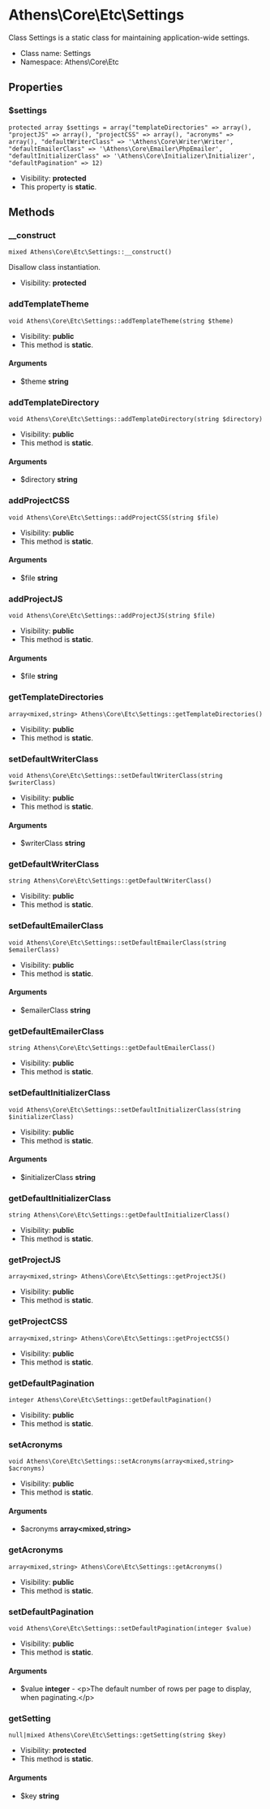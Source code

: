 Athens\Core\Etc\Settings
===============

Class Settings is a static class for maintaining application-wide settings.




* Class name: Settings
* Namespace: Athens\Core\Etc





Properties
----------


### $settings

    protected array $settings = array("templateDirectories" => array(), "projectJS" => array(), "projectCSS" => array(), "acronyms" => array(), "defaultWriterClass" => '\Athens\Core\Writer\Writer', "defaultEmailerClass" => '\Athens\Core\Emailer\PhpEmailer', "defaultInitializerClass" => '\Athens\Core\Initializer\Initializer', "defaultPagination" => 12)





* Visibility: **protected**
* This property is **static**.


Methods
-------


### __construct

    mixed Athens\Core\Etc\Settings::__construct()

Disallow class instantiation.



* Visibility: **protected**




### addTemplateTheme

    void Athens\Core\Etc\Settings::addTemplateTheme(string $theme)





* Visibility: **public**
* This method is **static**.


#### Arguments
* $theme **string**



### addTemplateDirectory

    void Athens\Core\Etc\Settings::addTemplateDirectory(string $directory)





* Visibility: **public**
* This method is **static**.


#### Arguments
* $directory **string**



### addProjectCSS

    void Athens\Core\Etc\Settings::addProjectCSS(string $file)





* Visibility: **public**
* This method is **static**.


#### Arguments
* $file **string**



### addProjectJS

    void Athens\Core\Etc\Settings::addProjectJS(string $file)





* Visibility: **public**
* This method is **static**.


#### Arguments
* $file **string**



### getTemplateDirectories

    array<mixed,string> Athens\Core\Etc\Settings::getTemplateDirectories()





* Visibility: **public**
* This method is **static**.




### setDefaultWriterClass

    void Athens\Core\Etc\Settings::setDefaultWriterClass(string $writerClass)





* Visibility: **public**
* This method is **static**.


#### Arguments
* $writerClass **string**



### getDefaultWriterClass

    string Athens\Core\Etc\Settings::getDefaultWriterClass()





* Visibility: **public**
* This method is **static**.




### setDefaultEmailerClass

    void Athens\Core\Etc\Settings::setDefaultEmailerClass(string $emailerClass)





* Visibility: **public**
* This method is **static**.


#### Arguments
* $emailerClass **string**



### getDefaultEmailerClass

    string Athens\Core\Etc\Settings::getDefaultEmailerClass()





* Visibility: **public**
* This method is **static**.




### setDefaultInitializerClass

    void Athens\Core\Etc\Settings::setDefaultInitializerClass(string $initializerClass)





* Visibility: **public**
* This method is **static**.


#### Arguments
* $initializerClass **string**



### getDefaultInitializerClass

    string Athens\Core\Etc\Settings::getDefaultInitializerClass()





* Visibility: **public**
* This method is **static**.




### getProjectJS

    array<mixed,string> Athens\Core\Etc\Settings::getProjectJS()





* Visibility: **public**
* This method is **static**.




### getProjectCSS

    array<mixed,string> Athens\Core\Etc\Settings::getProjectCSS()





* Visibility: **public**
* This method is **static**.




### getDefaultPagination

    integer Athens\Core\Etc\Settings::getDefaultPagination()





* Visibility: **public**
* This method is **static**.




### setAcronyms

    void Athens\Core\Etc\Settings::setAcronyms(array<mixed,string> $acronyms)





* Visibility: **public**
* This method is **static**.


#### Arguments
* $acronyms **array&lt;mixed,string&gt;**



### getAcronyms

    array<mixed,string> Athens\Core\Etc\Settings::getAcronyms()





* Visibility: **public**
* This method is **static**.




### setDefaultPagination

    void Athens\Core\Etc\Settings::setDefaultPagination(integer $value)





* Visibility: **public**
* This method is **static**.


#### Arguments
* $value **integer** - &lt;p&gt;The default number of rows per page to display, when paginating.&lt;/p&gt;



### getSetting

    null|mixed Athens\Core\Etc\Settings::getSetting(string $key)





* Visibility: **protected**
* This method is **static**.


#### Arguments
* $key **string**


